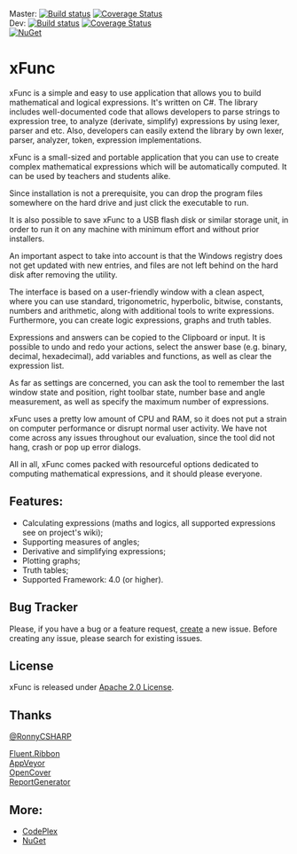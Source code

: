 Master: [![Build status](https://ci.appveyor.com/api/projects/status/pmkaff2jaj62m7mp/branch/master?svg=true)](https://ci.appveyor.com/project/sys27/xfunc/branch/master) [![Coverage Status](https://coveralls.io/repos/github/sys27/xFunc/badge.svg?branch=master)](https://coveralls.io/github/sys27/xFunc?branch=master)  
Dev: [![Build status](https://ci.appveyor.com/api/projects/status/pmkaff2jaj62m7mp/branch/dev?svg=true)](https://ci.appveyor.com/project/sys27/xfunc/branch/dev) [![Coverage Status](https://coveralls.io/repos/github/sys27/xFunc/badge.svg?branch=dev)](https://coveralls.io/github/sys27/xFunc?branch=dev)  
[![NuGet](https://img.shields.io/nuget/v/xFunc.Maths.svg)](https://www.nuget.org/packages/xFunc.Maths/)

xFunc
=====

xFunc is a simple and easy to use application that allows you to build mathematical and logical expressions. It's written on C#. The library includes well-documented code that allows developers to parse strings to expression tree, to analyze (derivate, simplify) expressions by using lexer, parser and etc. Also, developers can easily extend the library by own lexer, parser, analyzer, token, expression implementations.

xFunc is a small-sized and portable application that you can use to create complex mathematical expressions which will be automatically computed. It can be used by teachers and students alike.

Since installation is not a prerequisite, you can drop the program files somewhere on the hard drive and just click the executable to run.

It is also possible to save xFunc to a USB flash disk or similar storage unit, in order to run it on any machine with minimum effort and without prior installers.

An important aspect to take into account is that the Windows registry does not get updated with new entries, and files are not left behind on the hard disk after removing the utility.

The interface is based on a user-friendly window with a clean aspect, where you can use standard, trigonometric, hyperbolic, bitwise, constants, numbers and arithmetic, along with additional tools to write expressions. Furthermore, you can create logic expressions, graphs and truth tables.

Expressions and answers can be copied to the Clipboard or input. It is possible to undo and redo your actions, select the answer base (e.g. binary, decimal, hexadecimal), add variables and functions, as well as clear the expression list.

As far as settings are concerned, you can ask the tool to remember the last window state and position, right toolbar state, number base and angle measurement, as well as specify the maximum number of expressions.

xFunc uses a pretty low amount of CPU and RAM, so it does not put a strain on computer performance or disrupt normal user activity. We have not come across any issues throughout our evaluation, since the tool did not hang, crash or pop up error dialogs.

All in all, xFunc comes packed with resourceful options dedicated to computing mathematical expressions, and it should please everyone.

## Features:

* Calculating expressions (maths and logics, all supported expressions see on project's wiki);
* Supporting measures of angles;
* Derivative and simplifying expressions;
* Plotting graphs;
* Truth tables;
* Supported Framework: 4.0 (or higher).

## Bug Tracker

Please, if you have a bug or a feature request, [create](https://github.com/sys27/xFunc/issues) a new issue. Before creating any issue, please search for existing issues.

## License

xFunc is released under [Apache 2.0 License](http://www.apache.org/licenses/LICENSE-2.0.html).

## Thanks

[@RonnyCSHARP](https://github.com/ronnycsharp)

[Fluent.Ribbon](https://github.com/fluentribbon/Fluent.Ribbon)  
[AppVeyor](https://www.appveyor.com/)  
[OpenCover](https://github.com/OpenCover/opencover)  
[ReportGenerator](https://github.com/danielpalme/ReportGenerator)

## More:

* [CodePlex](http://xfunc.codeplex.com/)
* [NuGet](https://nuget.org/packages?q=xFunc)
